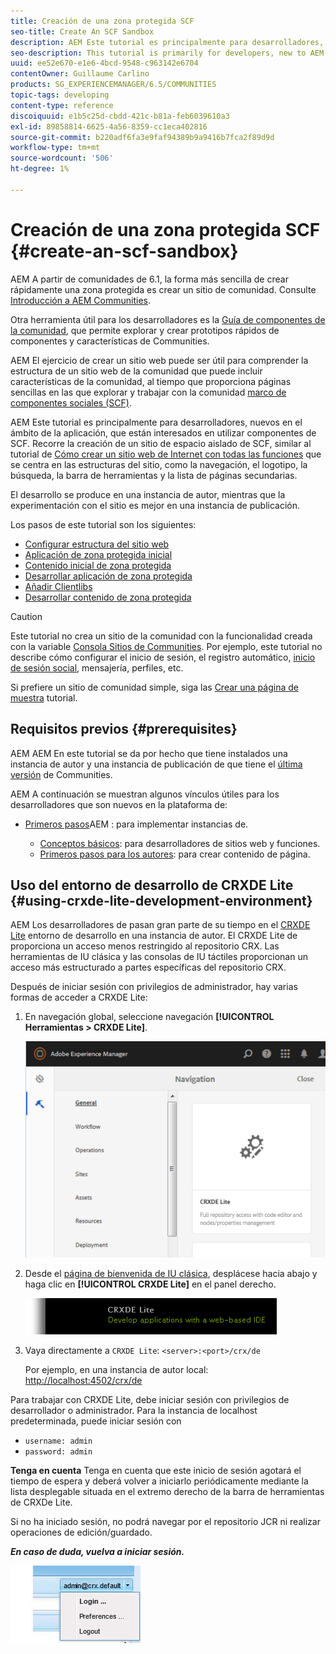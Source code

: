 ```yaml
---
title: Creación de una zona protegida SCF
seo-title: Create An SCF Sandbox
description: AEM Este tutorial es principalmente para desarrolladores, nuevos en el ámbito de la aplicación, que están interesados en utilizar componentes de SCF.  Recorre la creación de un sitio de espacio aislado de SCF
seo-description: This tutorial is primarily for developers, new to AEM, who are interested in using SCF components.  It walks through the creation of An SCF Sandbox site
uuid: ee52e670-e1e6-4bcd-9548-c963142e6704
contentOwner: Guillaume Carlino
products: SG_EXPERIENCEMANAGER/6.5/COMMUNITIES
topic-tags: developing
content-type: reference
discoiquuid: e1b5c25d-cbdd-421c-b81a-feb6039610a3
exl-id: 89858814-6625-4a56-8359-cc1eca402816
source-git-commit: b220adf6fa3e9faf94389b9a9416b7fca2f89d9d
workflow-type: tm+mt
source-wordcount: '506'
ht-degree: 1%

---
```


# Creación de una zona protegida SCF  {#create-an-scf-sandbox}


AEM A partir de comunidades de 6.1, la forma más sencilla de crear rápidamente una zona protegida es crear un sitio de comunidad. Consulte [Introducción a AEM Communities](getting-started.md).

Otra herramienta útil para los desarrolladores es la [Guía de componentes de la comunidad](components-guide.md), que permite explorar y crear prototipos rápidos de componentes y características de Communities.

AEM El ejercicio de crear un sitio web puede ser útil para comprender la estructura de un sitio web de la comunidad que puede incluir características de la comunidad, al tiempo que proporciona páginas sencillas en las que explorar y trabajar con la comunidad [marco de componentes sociales (SCF)](scf.md).

AEM Este tutorial es principalmente para desarrolladores, nuevos en el ámbito de la aplicación, que están interesados en utilizar componentes de SCF. Recorre la creación de un sitio de espacio aislado de SCF, similar al tutorial de [Cómo crear un sitio web de Internet con todas las funciones](../../help/sites-developing/website.md) que se centra en las estructuras del sitio, como la navegación, el logotipo, la búsqueda, la barra de herramientas y la lista de páginas secundarias.

El desarrollo se produce en una instancia de autor, mientras que la experimentación con el sitio es mejor en una instancia de publicación.

Los pasos de este tutorial son los siguientes:

* [Configurar estructura del sitio web](setup-website.md)
* [Aplicación de zona protegida inicial](initial-app.md)
* [Contenido inicial de zona protegida](initial-content.md)
* [Desarrollar aplicación de zona protegida](develop-app.md)
* [Añadir Clientlibs](add-clientlibs.md)
* [Desarrollar contenido de zona protegida](develop-content.md)

>[!CAUTION]
>
>Este tutorial no crea un sitio de la comunidad con la funcionalidad creada con la variable [Consola Sitios de Communities](sites-console.md). Por ejemplo, este tutorial no describe cómo configurar el inicio de sesión, el registro automático, [inicio de sesión social](social-login.md), mensajería, perfiles, etc.
>
>Si prefiere un sitio de comunidad simple, siga las [Crear una página de muestra](create-sample-page.md) tutorial.

## Requisitos previos {#prerequisites}

AEM AEM En este tutorial se da por hecho que tiene instalados una instancia de autor y una instancia de publicación de que tiene el [última versión](deploy-communities.md#latest-releases) de Communities.

AEM A continuación se muestran algunos vínculos útiles para los desarrolladores que son nuevos en la plataforma de:

* [Primeros pasos](../../help/sites-deploying/deploy.md#getting-started)AEM : para implementar instancias de.

   * [Conceptos básicos](../../help/sites-developing/the-basics.md): para desarrolladores de sitios web y funciones.
   * [Primeros pasos para los autores](../../help/sites-authoring/first-steps.md): para crear contenido de página.

## Uso del entorno de desarrollo de CRXDE Lite {#using-crxde-lite-development-environment}

AEM Los desarrolladores de pasan gran parte de su tiempo en el [CRXDE Lite](../../help/sites-developing/developing-with-crxde-lite.md) entorno de desarrollo en una instancia de autor. El CRXDE Lite de proporciona un acceso menos restringido al repositorio CRX. Las herramientas de IU clásica y las consolas de IU táctiles proporcionan un acceso más estructurado a partes específicas del repositorio CRX.

Después de iniciar sesión con privilegios de administrador, hay varias formas de acceder a CRXDE Lite:

1. En navegación global, seleccione navegación **[!UICONTROL Herramientas > CRXDE Lite]**.

   ![crxde-lite](assets/tools-crxde.png)

2. Desde el [página de bienvenida de IU clásica](http://localhost:4502/welcome.html), desplácese hacia abajo y haga clic en **[!UICONTROL CRXDE Lite]** en el panel derecho.

   ![classic-ui-crxde](assets/classic-ui-crxde.png)

3. Vaya directamente a `CRXDE Lite`: `<server>:<port>/crx/de`

   Por ejemplo, en una instancia de autor local: [http://localhost:4502/crx/de](http://localhost:4502/crx/de)

Para trabajar con CRXDE Lite, debe iniciar sesión con privilegios de desarrollador o administrador. Para la instancia de localhost predeterminada, puede iniciar sesión con

* `username: admin`
* `password: admin`


**Tenga en cuenta** Tenga en cuenta que este inicio de sesión agotará el tiempo de espera y deberá volver a iniciarlo periódicamente mediante la lista desplegable situada en el extremo derecho de la barra de herramientas de CRXDe Lite.

Si no ha iniciado sesión, no podrá navegar por el repositorio JCR ni realizar operaciones de edición/guardado.

***En caso de duda, vuelva a iniciar sesión.***

![volver a iniciar sesión](assets/relogin.png)
